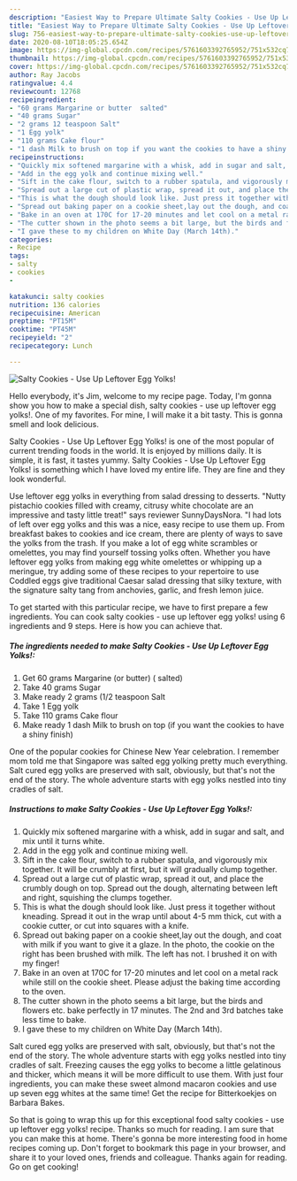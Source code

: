 ```yaml
---
description: "Easiest Way to Prepare Ultimate Salty Cookies - Use Up Leftover Egg Yolks!"
title: "Easiest Way to Prepare Ultimate Salty Cookies - Use Up Leftover Egg Yolks!"
slug: 756-easiest-way-to-prepare-ultimate-salty-cookies-use-up-leftover-egg-yolks
date: 2020-08-10T18:05:25.654Z
image: https://img-global.cpcdn.com/recipes/5761603392765952/751x532cq70/salty-cookies-use-up-leftover-egg-yolks-recipe-main-photo.jpg
thumbnail: https://img-global.cpcdn.com/recipes/5761603392765952/751x532cq70/salty-cookies-use-up-leftover-egg-yolks-recipe-main-photo.jpg
cover: https://img-global.cpcdn.com/recipes/5761603392765952/751x532cq70/salty-cookies-use-up-leftover-egg-yolks-recipe-main-photo.jpg
author: Ray Jacobs
ratingvalue: 4.4
reviewcount: 12768
recipeingredient:
- "60 grams Margarine or butter  salted"
- "40 grams Sugar"
- "2 grams 12 teaspoon Salt"
- "1 Egg yolk"
- "110 grams Cake flour"
- "1 dash Milk to brush on top if you want the cookies to have a shiny finish"
recipeinstructions:
- "Quickly mix softened margarine with a whisk, add in sugar and salt, and mix until it turns white."
- "Add in the egg yolk and continue mixing well."
- "Sift in the cake flour, switch to a rubber spatula, and vigorously mix together. It will be crumbly at first, but it will gradually clump together."
- "Spread out a large cut of plastic wrap, spread it out, and place the crumbly dough on top. Spread out the dough, alternating between left and right, squishing the clumps together."
- "This is what the dough should look like. Just press it together without kneading. Spread it out in the wrap until about 4-5 mm thick, cut with a cookie cutter, or cut into squares with a knife."
- "Spread out baking paper on a cookie sheet,lay out the dough, and coat with milk if you want to give it a glaze. In the photo, the cookie on the right has been brushed with milk. The left has not. I brushed it on with my finger!"
- "Bake in an oven at 170C for 17-20 minutes and let cool on a metal rack while still on the cookie sheet. Please adjust the baking time according to the oven."
- "The cutter shown in the photo seems a bit large, but the birds and flowers etc. bake perfectly in 17 minutes. The 2nd and 3rd batches take less time to bake."
- "I gave these to my children on White Day (March 14th)."
categories:
- Recipe
tags:
- salty
- cookies
- 

katakunci: salty cookies  
nutrition: 136 calories
recipecuisine: American
preptime: "PT15M"
cooktime: "PT45M"
recipeyield: "2"
recipecategory: Lunch

---
```



![Salty Cookies - Use Up Leftover Egg Yolks!](https://img-global.cpcdn.com/recipes/5761603392765952/751x532cq70/salty-cookies-use-up-leftover-egg-yolks-recipe-main-photo.jpg)

Hello everybody, it's Jim, welcome to my recipe page. Today, I'm gonna show you how to make a special dish, salty cookies - use up leftover egg yolks!. One of my favorites. For mine, I will make it a bit tasty. This is gonna smell and look delicious.

Salty Cookies - Use Up Leftover Egg Yolks! is one of the most popular of current trending foods in the world. It is enjoyed by millions daily. It is simple, it is fast, it tastes yummy. Salty Cookies - Use Up Leftover Egg Yolks! is something which I have loved my entire life. They are fine and they look wonderful.

Use leftover egg yolks in everything from salad dressing to desserts. &#34;Nutty pistachio cookies filled with creamy, citrusy white chocolate are an impressive and tasty little treat!&#34; says reviewer SunnyDaysNora. &#34;I had lots of left over egg yolks and this was a nice, easy recipe to use them up. From breakfast bakes to cookies and ice cream, there are plenty of ways to save the yolks from the trash. If you make a lot of egg white scrambles or omelettes, you may find yourself tossing yolks often. Whether you have leftover egg yolks from making egg white omelettes or whipping up a meringue, try adding some of these recipes to your repertoire to use Coddled eggs give traditional Caesar salad dressing that silky texture, with the signature salty tang from anchovies, garlic, and fresh lemon juice.


To get started with this particular recipe, we have to first prepare a few ingredients. You can cook salty cookies - use up leftover egg yolks! using 6 ingredients and 9 steps. Here is how you can achieve that.

<!--inarticleads1-->

##### The ingredients needed to make Salty Cookies - Use Up Leftover Egg Yolks!:

1. Get 60 grams Margarine (or butter) ( salted)
1. Take 40 grams Sugar
1. Make ready 2 grams (1/2 teaspoon Salt
1. Take 1 Egg yolk
1. Take 110 grams Cake flour
1. Make ready 1 dash Milk to brush on top (if you want the cookies to have a shiny finish)


One of the popular cookies for Chinese New Year celebration. I remember mom told me that Singapore was salted egg yolking pretty much everything. Salt cured egg yolks are preserved with salt, obviously, but that&#39;s not the end of the story. The whole adventure starts with egg yolks nestled into tiny cradles of salt. 

<!--inarticleads2-->

##### Instructions to make Salty Cookies - Use Up Leftover Egg Yolks!:

1. Quickly mix softened margarine with a whisk, add in sugar and salt, and mix until it turns white.
1. Add in the egg yolk and continue mixing well.
1. Sift in the cake flour, switch to a rubber spatula, and vigorously mix together. It will be crumbly at first, but it will gradually clump together.
1. Spread out a large cut of plastic wrap, spread it out, and place the crumbly dough on top. Spread out the dough, alternating between left and right, squishing the clumps together.
1. This is what the dough should look like. Just press it together without kneading. Spread it out in the wrap until about 4-5 mm thick, cut with a cookie cutter, or cut into squares with a knife.
1. Spread out baking paper on a cookie sheet,lay out the dough, and coat with milk if you want to give it a glaze. In the photo, the cookie on the right has been brushed with milk. The left has not. I brushed it on with my finger!
1. Bake in an oven at 170C for 17-20 minutes and let cool on a metal rack while still on the cookie sheet. Please adjust the baking time according to the oven.
1. The cutter shown in the photo seems a bit large, but the birds and flowers etc. bake perfectly in 17 minutes. The 2nd and 3rd batches take less time to bake.
1. I gave these to my children on White Day (March 14th).


Salt cured egg yolks are preserved with salt, obviously, but that&#39;s not the end of the story. The whole adventure starts with egg yolks nestled into tiny cradles of salt. Freezing causes the egg yolks to become a little gelatinous and thicker, which means it will be more difficult to use them. With just four ingredients, you can make these sweet almond macaron cookies and use up seven egg whites at the same time! Get the recipe for Bitterkoekjes on Barbara Bakes. 

So that is going to wrap this up for this exceptional food salty cookies - use up leftover egg yolks! recipe. Thanks so much for reading. I am sure that you can make this at home. There's gonna be more interesting food in home recipes coming up. Don't forget to bookmark this page in your browser, and share it to your loved ones, friends and colleague. Thanks again for reading. Go on get cooking!
